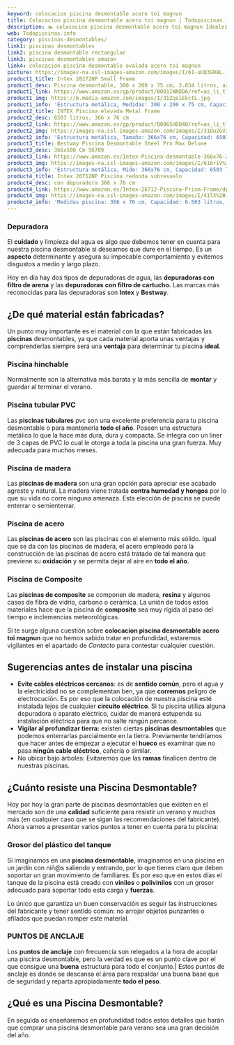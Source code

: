 ```yaml
---
keyword: colocacion piscina desmontable acero toi magnun
title: Colocacion piscina desmontable acero toi magnun | Todopiscinas.info
description: 🏊 colocacion piscina desmontable acero toi magnun Ideales para este verano 2021. Aquí puedes comprar colocacion piscina desmontable acero toi magnun y comparar con otras similares. No dejes escapar colocacion piscina desmontable acero toi magnun a un precio realmente tentador.
web: Todopiscinas.info
category: piscinas-desmontables/
link1: piscinas desmontables
link2: piscina desmontable rectangular
link3: piscinas desmontables amazon
link4: colocacion piscina desmontable ovalada acero toi magnun
picture: https://images-na.ssl-images-amazon.com/images/I/61-uUQ3GR8L.jpg
product1_title: Intex 28272NP Small Frame
product1_desc: Piscina desmontable, 300 x 200 x 75 cm, 3.834 litros, azul
product1_link: https://www.amazon.es/gp/product/B001IWNDDA/ref=as_li_tl?ie=UTF8&camp=3638&creative=24630&creativeASIN=B001IWNDDA&linkCode=as2&tag=todopiscinas0e-21&linkId=25b9d647487c889cb6ef56ed63f50ca1
product1_img: https://m.media-amazon.com/images/I/31ZqsiEkctL.jpg
product1_info: 'Estructura metálica, Medidas: 300 x 200 x 75 cm, Capacidad: 3.834 litros, Para 6 personas (+ 6 años), Fácil montaje, Forma rectangular'
product2_title: INTEX Piscina elevada Metal Frame
product2_desc: 6503 litros, 366 x 76 cm
product2_link: https://www.amazon.es/gp/product/B0065HDQ4O/ref=as_li_tl?ie=UTF8&camp=3638&creative=24630&creativeASIN=B0065HDQ4O&linkCode=as2&tag=todopiscinas0e-21&linkId=ed2430e3ba564d3527ee103df33ed7b3
product2_img: https://images-na.ssl-images-amazon.com/images/I/31Ou2GV2SAL.jpg
product2_info: 'Estructura metálica, Tamaño: 366x76 cm, Capacidad: 6503 litros, Forma circular, De 4 a 7 personas (+6 años)'
product3_title: Bestway Piscina Desmontable Steel Pro Max Deluxe
product3_desc: 366x100 Cm 56709
product3_link: https://www.amazon.es/Intex-Piscina-desmontable-366x76-28210NP/dp/B0065HDQ4O?__mk_es_ES=%C3%85M%C3%85%C5%BD%C3%95%C3%91&crid=25UQGV9HG2INI&dchild=1&keywords=piscinas+desmontables&qid=1615854176&sprefix=piscinas+dem%2Caps%2C201&sr=8-5&linkCode=ll1&tag=todopiscinas0e-21&linkId=34f200977c6cbaab1f3f4d9ac0e64755&language=es_ES&ref_=as_li_ss_tl
product3_img: https://images-na.ssl-images-amazon.com/images/I/616riV%2BiY3L.jpg
product3_info: 'Estructura metálica, Mide: 366x76 cm, Capacidad: 6503 litros, De 4 a 7 personas mayores de 6 años, Forma circular, Tecnología Super-Tough'
product4_title: Intex 26712NP Piscina redonda sobresuelo
product4_desc: con depuradora 366 x 76 cm
product4_link: https://www.amazon.es/Intex-26712-Piscina-Prism-Frame/dp/B07FB823GL?__mk_es_ES=%C3%85M%C3%85%C5%BD%C3%95%C3%91&dchild=1&keywords=piscinas+desmontables+con+depuradora&qid=1615936418&sr=8-5&linkCode=ll1&tag=todopiscinas0e-21&linkId=d98699de7830cd471766fa1daa36de34&language=es_ES&ref_=as_li_ss_tl
product4_img: https://images-na.ssl-images-amazon.com/images/I/41lX%2B-YpibL.jpg
product4_info: 'Medidas piscina: 366 x 76 cm, Capacidad: 6.503 litros, Incluye depuradora de cartucha A, Lona resistente triple capa'
---
```




### Depuradora

El **cuidado** y limpieza del agua es algo que debemos tener en cuenta para nuestra piscina desmontable si deseamos que dure en el tiempo. Es un **aspecto** determinante y asegura su impecable comportamiento y evitemos disgustos a medio y largo plazo.

Hoy en día hay dos tipos de depuradoras de agua, las **depuradoras con filtro de arena** y  las **depuradoras** **con filtro de cartucho.** Las marcas más reconocidas para las depuradoras son **Intex** y **Bestway**.

<brand-panel :title=product1_title :desc=product1_desc :img=product1_img :link=product1_link></brand-panel>


## ¿De qué material están fabricadas?

Un punto muy importante es el material con la que están fabricadas las **piscinas** desmontables, ya que cada material aporta unas ventajas y comprenderlas siempre será una **ventaja** para determinar tu piscina **ideal**.


### Piscina hinchable

Normalmente son la alternativa más barata y la más sencilla de **montar** y guardar al terminar el verano.


### Piscina tubular PVC

Las **piscinas tubulares** pvc son una excelente preferencia para tu piscina desmontable o para mantenerla **todo el año**. Poseen una estructura metálica lo que la hace más dura, dura y compacta. Se integra con un liner de 3 capas de PVC lo cual le otorga a toda la piscina una gran fuerza. Muy adecuada para muchos meses.


### Piscina de madera

Las **piscinas de madera** son una gran opción para apreciar ese acabado agreste y natural. La madera viene tratada **contra humedad y hongos** por lo que su vida no corre ninguna amenaza. Esta elección de piscina se puede enterrar o semienterrar.


### Piscina de acero

Las **piscinas de acero** son las piscinas con el elemento más sólido. Igual que se da con las piscinas de madera, el acero empleado para la construcción de las piscinas de acero está tratado de tal manera que previene su **oxidación** y se permita dejar al aire en **todo el año**.


### Piscina de Composite

Las **piscinas de composite** se componen de madera, **resina** y algunos casos de fibra de vidrio, carbono o cerámica. La unión de todos estos materiales hace que la piscina de **composite** sea muy rígida al paso del tiempo e inclemencias meteorológicas.

Si te surge alguna cuestión sobre **colocacion piscina desmontable acero toi magnun** que no hemos sabido tratar en profundidad, estaremos vigilantes en el apartado de _Contacto_ para contestar cualquier cuestión.

<external-banner></external-banner>


<stats-list :link1=link1 :link2=link2 :link3=link3 :link4=link4 :category=category></stats-list>


## Sugerencias antes de instalar una piscina



*   **Evite cables eléctricos cercanos**: es de **sentido común**, pero el agua y la electricidad no se complementan ben, ya que **corremos** peligro de electrocución. Es por eso que la colocación de nuestra piscina esté instalada lejos de cualquier **circuito eléctrico**. Si tu piscina utiliza alguna depuradora o aparato eléctrico, cuidar de manera estupenda su instalación eléctrica para que no salte ningún percance.
*   **Vigilar al profundizar tierra:** existen ciertas **piscinas desmontables** que podemos enterrarlas parcialmente en la tierra. Previamente tendríamos que hacer antes de empezar a ejecutar el **hueco** es examinar que no pasa **ningún cable eléctrico**, cañería o similar.
*   No ubicar bajo árboles: Evitaremos que las **ramas** finalicen dentro de nuestras piscinas.


## ¿Cuánto resiste una Piscina Desmontable?

Hoy por hoy la gran parte de piscinas desmontables que existen en el mercado son de una **calidad** suficiente para resistir un verano y muchos más (en cualquier caso que se sigan las recomendaciones del fabricante). Ahora vamos a presentar varios puntos a tener en cuenta para tu piscina:


### Grosor del plástico del tanque

Si imaginamos en una **piscina desmontable**, imaginamos en una piscina en un jardín con niñ@s saliendo y entrando, por lo que tienes claro que deben soportar un gran movimiento de familiares. Es por eso que en estos días el tanque de la piscina está creado con **vinilos** o **polivinilos** con un grosor adecuado para soportar todo esta carga y **fuerzas**.

Lo único que garantiza un	 buen conservación es seguir las instrucciones del fabricante y tener sentido común: no arrojar objetos punzantes o afilados que puedan romper este material.


### PUNTOS DE ANCLAJE

Los **puntos de anclaje** con frecuencia son relegados a la hora de acoplar una piscina desmontable, pero la verdad es que es un punto clave por el que consigue una **buena** estructura para todo el conjunto.| Estos puntos de anclaje es donde se descansa el área para respaldar una buena base que de seguridad y reparta apropiadamente **todo el peso**.
## ¿Qué es una Piscina Desmontable?



En seguida os enseñaremos en profundidad todos estos detalles que harán que comprar una piscina desmontable para verano sea una gran decisión del año.